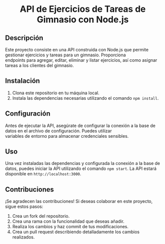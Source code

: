 <div align="center">
    <h1>API de Ejercicios de Tareas de Gimnasio con Node.js</h1>
</div>

## Descripción

Este proyecto consiste en una API construida con Node.js que permite gestionar ejercicios y tareas para un gimnasio. Proporciona  
endpoints para agregar, editar, eliminar y listar ejercicios, así como asignar tareas a los clientes del gimnasio.

## Instalación

1. Clona este repositorio en tu máquina local.
2. Instala las dependencias necesarias utilizando el comando `npm install`.

## Configuración

Antes de ejecutar la API, asegúrate de configurar la conexión a la base de datos en el archivo de configuración. Puedes utilizar  
variables de entorno para almacenar credenciales sensibles.

## Uso

Una vez instaladas las dependencias y configurada la conexión a la base de datos, puedes iniciar la API utilizando el comando `npm start`. La API estará disponible en `http://localhost:3000`.

## Contribuciones

¡Se agradecen las contribuciones! Si deseas colaborar en este proyecto, sigue estos pasos:

1. Crea un fork del repositorio.
2. Crea una rama con la funcionalidad que deseas añadir.
3. Realiza los cambios y haz commit de tus modificaciones.
4. Crea un pull request describiendo detalladamente los cambios realizados.
